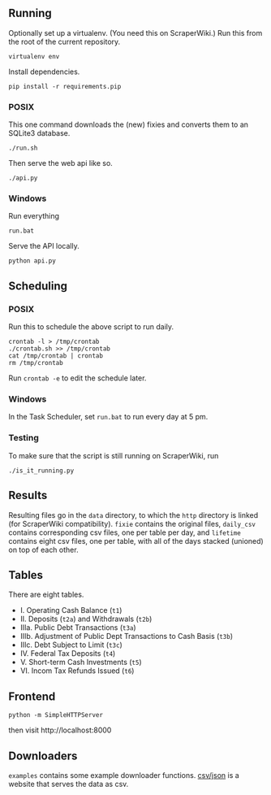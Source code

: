 ## Running
Optionally set up a virtualenv. (You need this on ScraperWiki.)
Run this from the root of the current repository.

    virtualenv env

Install dependencies.

    pip install -r requirements.pip

### POSIX
This one command downloads the (new) fixies and converts them to an SQLite3 database.

    ./run.sh

Then serve the web api like so.

    ./api.py

### Windows
Run everything

    run.bat

Serve the API locally.

    python api.py

## Scheduling

### POSIX
Run this to schedule the above script to run daily.

    crontab -l > /tmp/crontab
    ./crontab.sh >> /tmp/crontab
    cat /tmp/crontab | crontab
    rm /tmp/crontab

Run `crontab -e` to edit the schedule later.

### Windows
In the Task Scheduler, set `run.bat` to run every day at 5 pm.

### Testing
To make sure that the script is still running on ScraperWiki, run

    ./is_it_running.py

## Results
Resulting files go in the `data` directory, to which the `http` directory
is linked (for ScraperWiki compatibility). `fixie` contains the original files,
`daily_csv` contains corresponding csv files, one per table per day, and
`lifetime` contains eight csv files, one per table, with all of the days
stacked (unioned) on top of each other.

## Tables
There are eight tables.

* I. Operating Cash Balance (`t1`)
* II. Deposits (`t2a`) and Withdrawals (`t2b`)
* IIIa. Public Debt Transactions (`t3a`)
* IIIb. Adjustment of Public Dept Transactions to Cash Basis (`t3b`)
* IIIc. Debt Subject to Limit (`t3c`)
* IV. Federal Tax Deposits (`t4`)
* V. Short-term Cash Investments (`t5`)
* VI. Incom Tax Refunds Issued (`t6`)

## Frontend
    python -m SimpleHTTPServer

then visit http://localhost:8000

## Downloaders
`examples` contains some example downloader functions.
[csv/json](https://github.com/csv/json) is a website that serves the data as csv.
